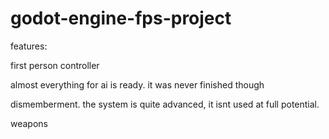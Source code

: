 # godot-engine-fps-project

features:

 first person controller
 
 almost everything for ai is ready. it was never finished though
 
 dismemberment. the system is quite advanced, it isnt used at full potential.
 
 weapons

